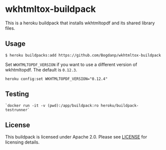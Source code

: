 # wkhtmltox-buildpack

This is a heroku buildpack that installs wkhtmltopdf and its shared
library files.

## Usage

    $ heroku buildpacks:add https://github.com/Bogdanp/wkhtmltox-buildpack

Set `WKHTMLTOPDF_VERSION` if you want to use a different version of
wkhtmltopdf.  The default is `0.12.3`.

    heroku config:set WKHTMLTOPDF_VERSION="0.12.4"

## Testing

    `docker run -it -v (pwd):/app/buildpack:ro heroku/buildpack-testrunner`

## License

This buildpack is licensed under Apache 2.0.  Please see
[LICENSE][license] for licensing details.


[license]: https://github.com/Bogdanp/wkhtmltox-buildpack/blob/master/LICENSE
